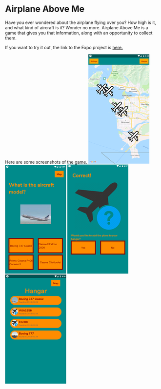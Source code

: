 # Airplane Above Me

Have you ever wondered about the airplane flying over you? How high is it, and what kind of aircraft is it? Wonder no more. 
Airplane Above Me is a game that gives you that information, along with an opportunity to collect them.

If you want to try it out, the link to the Expo project is [here.](https://expo.io/@bordt/AirplaneAboveMe)

Here are some screenshots of the game.
![My image](https://raw.githubusercontent.com/Y-JayKim/reactNative-AirPlaneAboveMe/master/readme/plane1.png)
![My image](https://raw.githubusercontent.com/Y-JayKim/reactNative-AirPlaneAboveMe/master/readme/plane5.png)
![My image](https://raw.githubusercontent.com/Y-JayKim/reactNative-AirPlaneAboveMe/master/readme/plane4.png)
![My image](https://raw.githubusercontent.com/Y-JayKim/reactNative-AirPlaneAboveMe/master/readme/plane6.png)

